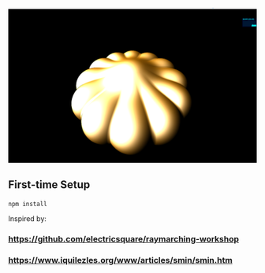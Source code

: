 
![SDF](./src/media/picture.png)
<!-- ![video](./src/media/video.gif) -->

## First-time Setup

```shell
npm install
```
Inspired by:
### https://github.com/electricsquare/raymarching-workshop
### https://www.iquilezles.org/www/articles/smin/smin.htm

